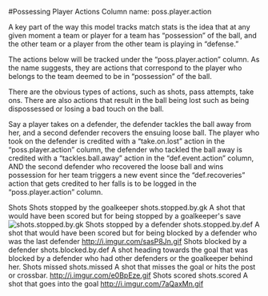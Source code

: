 #Possessing Player Actions
Column name: poss.player.action

A key part of the way this model tracks match stats is the idea that at any given moment a team or player for a team has “possession” of the ball, and the other team or a player from the other team is playing in “defense.” 

The actions below will be tracked under the “poss.player.action” column. As the name suggests, they are actions that correspond to the player who belongs to the team deemed to be in “possession” of the ball. 

There are the obvious types of actions, such as shots, pass attempts, take ons. There are also actions that result in the ball being lost such as being dispossessed or losing a bad touch on the ball.

Say a player takes on a defender, the defender tackles the ball away from her, and a second defender recovers the ensuing loose ball. The player who took on the defender is credited with a “take.on.lost” action in the “poss.player.action” column, the defender who tackled the ball away is credited with a “tackles.ball.away” action in the “def.event.action” column, AND the second defender who recovered the loose ball and wins possession for her team triggers a new event since the  “def.recoveries” action that gets credited to her falls is to be logged in the “poss.player.action” column.

Shots
Shots stopped by the goalkeeper
shots.stopped.by.gk
A shot that would have been scored but for being stopped by a goalkeeper's save
![shots.stopped.by.gk](http://i.imgur.com/REK3TLU.gif)
Shots stopped by a defender
shots.stopped.by.def
A shot that would have been scored but for being blocked by a defender who was the last defender
http://i.imgur.com/sasP8Jn.gif
Shots blocked by a defender
shots.blocked.by.def
A shot heading towards the goal that was blocked by a defender who had other defenders or the goalkeeper behind her.
Shots missed
shots.missed
A shot that misses the goal or hits the post or crossbar.
http://i.imgur.com/e0BpEze.gif
Shots scored
shots.scored
A shot that goes into the goal
http://i.imgur.com/7aQaxMn.gif
